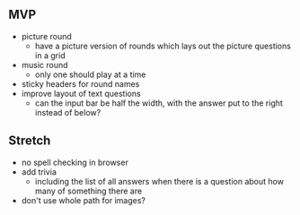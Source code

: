 MVP
---

* picture round
    * have a picture version of rounds which lays out the picture questions in a grid
* music round
    * only one should play at a time
* sticky headers for round names
* improve layout of text questions
    * can the input bar be half the width, with the answer put to the right instead of below?

Stretch
-------

* no spell checking in browser
* add trivia
    * including the list of all answers when there is a question about how many of something there are
* don't use whole path for images?